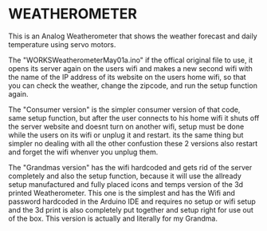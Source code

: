 # WEATHEROMETER
This is an Analog Weatherometer that shows the weather forecast and daily temperature using servo motors.

The "WORKSWeatherometerMay01a.ino" if the offical original file to use, it opens its server again on the users wifi and makes a new second wifi with the name of the IP address of its website on the users home wifi, so that you can check the weather, change the zipcode, and run the setup function again.

The "Consumer version" is the simpler consumer version of that code, same setup function, but after the user connects to his home wifi it shuts off the server website and doesnt turn on another wifi, setup must be done while the users on its wifi or unplug it and restart.
its the same thing but simpler no dealing with all the other confustion
these 2 versions also restart and forget the wifi whenver you unplug them.

The "Grandmas version" has the wifi hardcoded and gets rid of the server completely and also the setup function, because it will use the allready setup manufactured and fully placed icons and temps version of the 3d printed Weatherometer.
This one is the simplest and has the Wifi and password hardcoded in the Arduino IDE and requires no setup or wifi setup and the 3d print is also completely put together and setup right for use out of the box.
This version is actually and literally for my Grandma.


